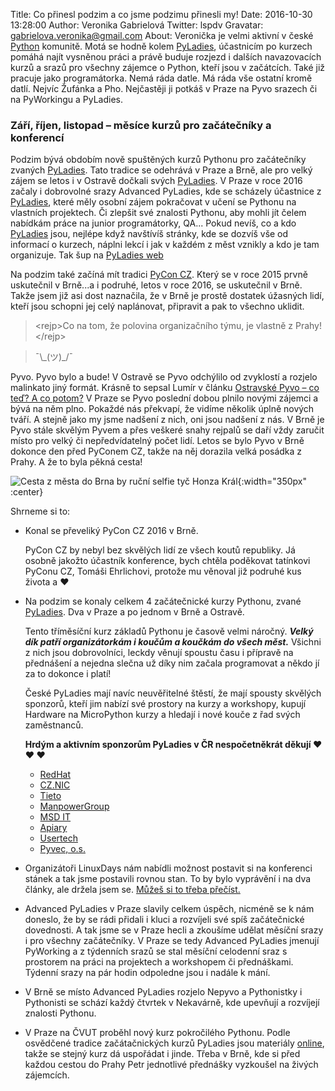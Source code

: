 Title: Co přinesl podzim a co jsme podzimu přinesli my!
Date: 2016-10-30 13:28:00
Author: Veronika Gabrielová
Twitter: lspdv
Gravatar: gabrielova.veronika@gmail.com
About: Veronička je velmi aktivní v české [Python](http://python.cz/) komunitě. Motá se hodně kolem [PyLadies](http://pyladies.cz/), účastnicím po kurzech pomáhá najít vysněnou práci a právě buduje rozjezd i dalších navazovacích kurzů a srazů pro všechny zájemce o Python, kteří jsou v začátcích. Také již pracuje jako programátorka. Nemá ráda datle. Má ráda vše ostatní kromě datlí. Nejvíc Žufánka a Pho. Nejčastěji ji potkáš v Praze na Pyvo srazech či na PyWorkingu a PyLadies.

### Září, říjen, listopad – měsíce kurzů pro začátečníky a konferencí

Podzim bývá obdobím nově spuštěných kurzů Pythonu pro začátečníky zvaných [PyLadies](http://pyladies.cz/). Tato tradice se odehrává v Praze a Brně, ale pro velký zájem
se letos i v Ostravě dočkali svých [PyLadies](http://pyladies.cz/). V Praze v roce 2016 začaly i dobrovolné srazy Advanced PyLadies, kde se scházely účastnice z [PyLadies](http://pyladies.cz/),
které měly osobní zájem pokračovat v učení se Pythonu na vlastních projektech. Či zlepšit své znalosti Pythonu, aby mohli jít čelem nabídkám práce na junior programátorky,
QA...
Pokud nevíš, co a kdo [PyLadies](http://pyladies.cz/) jsou, nejlépe když navštívíš stránky, kde se dozvíš vše od informací o kurzech, náplni
lekcí i jak v každém z měst vznikly a kdo je tam organizuje. Tak šup na [PyLadies web](http://pyladies.cz/)

Na podzim také začíná mít tradici [PyCon CZ](https://cz.pycon.org/). Který se v roce 2015 prvně uskutečnil v Brně...a i podruhé, letos v roce 2016, se uskutečnil v Brně.
Takže jsem již asi dost naznačila, že v Brně je prostě dostatek úžasných lidí, kteří jsou schopni jej celý naplánovat, připravit a pak to všechno uklidit.

> <rejp\>Co na tom, že polovina organizačního týmu, je vlastně z Prahy!</rejp\>

> ¯\\\_(ツ)\_/¯

Pyvo. Pyvo bylo a bude! V Ostravě se Pyvo odchýlilo od zvyklostí a rozjelo malinkato jiný formát. Krásně to sepsal Lumír v článku [Ostravské Pyvo – co teď? A co potom?]({filename}/2016-09-11_ostravske-pyvo-co-ted-a-co-potom.md)
V Praze se Pyvo poslední dobou plnilo novými zájemci a bývá na něm plno. Pokaždé nás překvapí, že vidíme několik úplně nových tváří. A stejně jako my jsme nadšení z nich, oni jsou nadšení z nás.
V Brně je Pyvo stále skvělým Pyvem a přes veškeré snahy rejpalů se daří vždy zaručit místo pro velký či nepředvídatelný počet lidí. Letos se bylo Pyvo v Brně dokonce den před PyConem CZ, takže na něj dorazila velká posádka z Prahy. A že to byla pěkná cesta!

![Cesta z města do Brna by ruční selfie tyč Honza Král]({static}/images/co_prinesl_podzim_001.png){:width="350px" :center}

Shrneme si to:

-   Konal se převeliký PyCon CZ 2016 v Brně.

    PyCon CZ by nebyl bez skvělých lidí ze všech koutů republiky. Já osobně jakožto účastník konference, bych chtěla poděkovat tatínkovi PyConu CZ, Tomáši Ehrlichovi, protože mu věnoval již podruhé
    kus života a ♥

-   Na podzim se konaly celkem 4 začátečnické kurzy Pythonu, zvané [PyLadies](http://pyladies.cz/). Dva v Praze a po jednom v Brně a Ostravě.

    Tento tříměsíční kurz základů Pythonu je časově velmi náročný. ***Velký dík patří organizátorkám i koučům a koučkám do všech měst.*** Všichni z nich
    jsou dobrovolníci, leckdy věnují spoustu času i přípravě na přednášení a nejedna slečna už díky nim začala programovat a někdo jí za to dokonce i platí!

    České PyLadies mají navíc neuvěřitelné štěstí, že mají spousty skvělých sponzorů, kteří jim nabízí své prostory na kurzy a workshopy,
    kupují Hardware na MicroPython kurzy a hledají i nové kouče z řad svých zaměstnanců.

    **Hrdým a aktivním sponzorům PyLadies v ČR nespočetněkrát děkují ♥ ♥ ♥**

    - [RedHat](https://www.redhat.com/en/global/czech-republic)
    - [CZ.NIC](https://www.nic.cz/)
    - [Tieto](https://www.tieto.cz/)
    - [ManpowerGroup](http://pyladies.cz/)
    - [MSD IT](https://www.msdit.cz/)
    - [Apiary](https://apiary.io/)
    - [Usertech](https://usertechnologies.com/)
    - [Pyvec, o.s.](http://pyvec.org/)

-   Organizátoři LinuxDays nám nabídli možnost postavit si na konferenci stánek a tak jsme postavili rovnou stan. To by bylo vyprávění i na dva články, ale držela jsem se. [Můžeš si to třeba přečíst.]({filename}/2016-12-26_komunitni-python-stanek-na-linuxdays.md)
-   Advanced PyLadies v Praze slavily celkem úspěch, nicméně se k nám doneslo, že by se rádi přidali i kluci a rozvíjeli své spíš začátečnické dovednosti. A tak jsme se v Praze hecli a zkoušíme udělat měsíční srazy i pro všechny začátečníky.
    V Praze se tedy Advanced PyLadies jmenují PyWorking a z týdenních srazů se stal měsíční celodenní sraz s prostorem na práci na projektech a workshopem či přednáškami. Týdenní srazy na pár hodin odpoledne jsou i nadále k mání.
-   V Brně se místo Advanced PyLadies rozjelo Nepyvo a Pythonistky i Pythonisti se schází každý čtvrtek v Nekavárně, kde upevňují a rozvíjejí znalosti Pythonu.
-   V Praze na ČVUT proběhl nový kurz pokročilého Pythonu. Podle osvědčené tradice začátačnických kurzů PyLadies jsou materiály [online](https://github.com/cvut/mi-pyt), takže se stejný kurz dá uspořádat i jinde. Třeba v Brně, kde si před každou cestou do Prahy Petr jednotlivé přednášky vyzkoušel na živých zájemcích.
